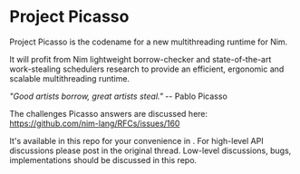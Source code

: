 # Project Picasso

Project Picasso is the codename for a new multithreading runtime
for Nim.

It will profit from Nim lightweight borrow-checker
and state-of-the-art work-stealing schedulers research
to provide an efficient, ergonomic and scalable multithreading runtime.

_"Good artists borrow, great artists steal."_ -- Pablo Picasso

The challenges Picasso answers are discussed here:
https://github.com/nim-lang/RFCs/issues/160

It's available in this repo for your convenience in [](picasso_RFC.md).
For high-level API discussions please post in the original thread.
Low-level discussions, bugs, implementations should be discussed in this repo.
